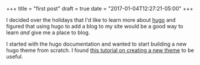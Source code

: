 +++
title = "first post"
draft = true
date = "2017-01-04T12:27:21-05:00"
+++

I decided over the holidays that I'd like to learn more about [hugo][1] and
figured that using hugo to add a blog to my site would be a good way to
learn *and* give me a place to blog.

I started with the hugo documentation and wanted to start building a new
hugo theme from scratch. I found [this tutorial on creating a new theme][2]
to be useful.


[1]: https://gohugo.io
[2]: http://themes.gohugo.io/theme/hugo-theme-foundation6-blog/2014/09/creating-a-new-theme/
